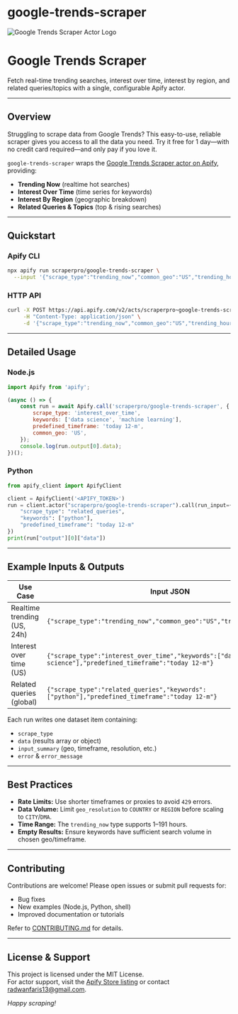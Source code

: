 # google-trends-scraper

![Google Trends Scraper Actor Logo](https://images.apifyusercontent.com/oYyezynONTeIZJZbuoM0mrzdKFbdCiB-8HkdYEaJ_Ew/rs:fill:250:250/cb:1/aHR0cHM6Ly9hcGlmeS1pbWFnZS11cGxvYWRzLXByb2QuczMudXMtZWFzdC0xLmFtYXpvbmF3cy5jb20vM1ByZFpVREtZWFVYWkxXTTMtYWN0b3ItcXA2bUtTU2NZb3V0WXFDT2EtN21NQXoyNUMxaS1nb29nbGVfdHJlbmRzX2FjdG9yLmpwZw.webp) 

# **Google Trends Scraper**  
Fetch real-time trending searches, interest over time, interest by region, and related queries/topics with a single, configurable Apify actor.

***

## Overview

Struggling to scrape data from Google Trends? This easy-to-use, reliable scraper gives you access to all the data you need. Try it free for 1 day—with no credit card required—and only pay if you love it.

`google-trends-scraper` wraps the [Google Trends Scraper actor on Apify](https://apify.com/scraperpro/google-trends-scraper), providing:

- **Trending Now** (realtime hot searches)  
- **Interest Over Time** (time series for keywords)  
- **Interest By Region** (geographic breakdown)  
- **Related Queries & Topics** (top & rising searches)  

***

## Quickstart

### Apify CLI

```bash
npx apify run scraperpro/google-trends-scraper \
  --input '{"scrape_type":"trending_now","common_geo":"US","trending_hours":24}'
```

### HTTP API

```bash
curl -X POST https://api.apify.com/v2/acts/scraperpro~google-trends-scraper/runs \
     -H "Content-Type: application/json" \
     -d '{"scrape_type":"trending_now","common_geo":"US","trending_hours":24}'
```

***

## Detailed Usage

### Node.js

```javascript
import Apify from 'apify';

(async () => {
    const run = await Apify.call('scraperpro/google-trends-scraper', {
        scrape_type: 'interest_over_time',
        keywords: ['data science', 'machine learning'],
        predefined_timeframe: 'today 12-m',
        common_geo: 'US',
    });
    console.log(run.output[0].data);
})();
```

### Python

```python
from apify_client import ApifyClient

client = ApifyClient('<APIFY_TOKEN>')
run = client.actor("scraperpro/google-trends-scraper").call(run_input={
    "scrape_type": "related_queries",
    "keywords": ["python"],
    "predefined_timeframe": "today 12-m"
})
print(run["output"][0]["data"])
```

***

## Example Inputs & Outputs

| Use Case                               | Input JSON                                                                                                   |
|----------------------------------------|--------------------------------------------------------------------------------------------------------------|
| Realtime trending (US, 24h)            | `{"scrape_type":"trending_now","common_geo":"US","trending_hours":24}`                                       |
| Interest over time (US)                | `{"scrape_type":"interest_over_time","keywords":["data science"],"predefined_timeframe":"today 12-m"}`       |
| Related queries (global)               | `{"scrape_type":"related_queries","keywords":["python"],"predefined_timeframe":"today 12-m"}`                |

Each run writes one dataset item containing:
- `scrape_type`  
- `data` (results array or object)  
- `input_summary` (geo, timeframe, resolution, etc.)  
- `error` & `error_message`  

***

## Best Practices

- **Rate Limits:** Use shorter timeframes or proxies to avoid `429` errors.  
- **Data Volume:** Limit `geo_resolution` to `COUNTRY` or `REGION` before scaling to `CITY`/`DMA`.  
- **Time Range:** The `trending_now` type supports 1–191 hours.  
- **Empty Results:** Ensure keywords have sufficient search volume in chosen geo/timeframe.  

***

## Contributing

Contributions are welcome! Please open issues or submit pull requests for:

- Bug fixes  
- New examples (Node.js, Python, shell)  
- Improved documentation or tutorials  

Refer to [CONTRIBUTING.md](./CONTRIBUTING.md) for details.

***

## License & Support

This project is licensed under the MIT License.  
For actor support, visit the [Apify Store listing](https://apify.com/scraperpro/google-trends-scraper) or contact [radwanfaris13@gmail.com](mailto:radwanfaris13@gmail.com).

*Happy scraping!*